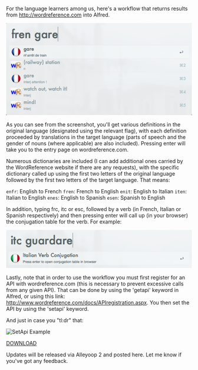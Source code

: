 For the language learners among us, here's a workflow that returns results from http://wordreference.com into Alfred.

![Translation Example](screenshots/transl.png)
 
As you can see from the screenshot, you'll get various definitions in the original language (designated using the relevant flag), with each definition proceeded by translations in the target language (parts of speech and the gender of nouns (where applicable) are also included). Pressing enter will take you to the entry page on wordreference.com.
 
Numerous dictionaries are included (I can add additional ones carried by the WordReference website if there are any requests), with the specific dictionary called up using the first two letters of the original language followed by the first two letters of the target language. That means:
 
`enfr`: English to French
`fren`: French to English
`enit`: English to Italian
`iten`: Italian to English
`enes`: English to Spanish
`esen`: Spanish to English
 
In addition, typing frc, itc or esc, followed by a verb (in French, Italian or Spanish respectively) and then pressing enter will call up (in your browser) the conjugation table for the verb. For example:

![Conjugation Example](screenshots/conjug.png)

 
Lastly, note that in order to use the workflow you must first register for an API with wordreference.com (this is necessary to prevent excessive calls from any given API). That can be done by using the 'getapi' keyword in Alfred, or using this link: http://www.wordreference.com/docs/APIregistration.aspx. You then set the API by using the 'setapi' keyword. 
 
And just in case you "tl:dr" that:

![SetApi Example](screenshots/setapi.png)
 
 
[DOWNLOAD](http://www.alfredforum.com/topic/2590-wordreference-a-multilingual-translation-dictionary/)
 
 
Updates will be released via Alleyoop 2 and posted here. Let me know if you've got any feedback.